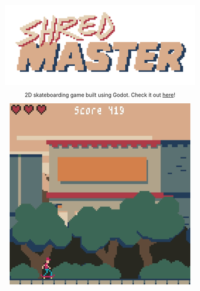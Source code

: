 <p align="center">
    <img src="https://github.com/MichaelOdermatt/ShredMaster/blob/main/Screenshots/TitleScreenBanner.png" alt="banner"/>
</p>

<p align="center">
2D skateboarding game built using Godot. Check it out <a href="https://michaelodermatt.itch.io/shred-master"> here</a>!
<br>
</p>

<p align="center">
    <img src="https://github.com/MichaelOdermatt/ShredMaster/blob/main/Screenshots/grind.gif" alt="grind" width="480"/>
</p>
